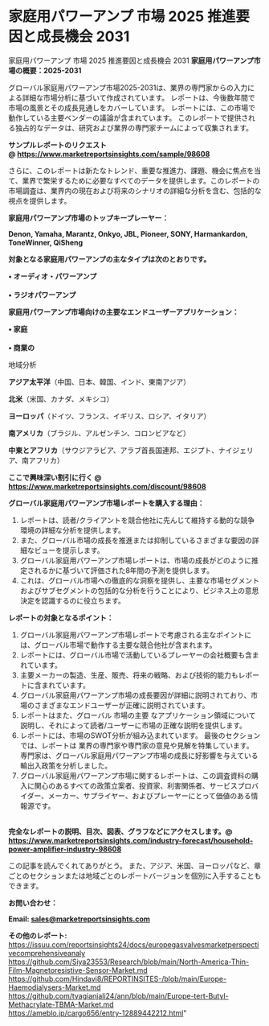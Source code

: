 # 家庭用パワーアンプ 市場 2025 推進要因と成長機会 2031
 家庭用パワーアンプ 市場 2025 推進要因と成長機会 2031
<strong><b>家庭用パワーアンプ市場の概要：2025-2031</b></strong>

グローバル家庭用パワーアンプ市場2025-2031は、業界の専門家からの入力による詳細な市場分析に基づいて作成されています。 レポートは、今後数年間で市場の風景とその成長見通しをカバーしています。 レポートには、この市場で動作している主要ベンダーの議論が含まれています。 このレポートで提供される独占的なデータは、研究および業界の専門家チームによって収集されます。

<strong>サンプルレポートのリクエスト @ <a href=https://www.marketreportsinsights.com/sample/98608>https://www.marketreportsinsights.com/sample/98608</a></strong>

さらに、このレポートは新たなトレンド、重要な推進力、課題、機会に焦点を当て、業界で繁栄するために必要なすべてのデータを提供します。このレポートの市場調査は、業界内の現在および将来のシナリオの詳細な分析を含む、包括的な視点を提供します。

<strong>家庭用パワーアンプ市場のトップキープレーヤー：</strong>

<strong>Denon, Yamaha, Marantz, Onkyo, JBL, Pioneer, SONY, Harmankardon, ToneWinner, QiSheng</strong>

<strong><b>対象となる家庭用パワーアンプの主なタイプは次のとおりです。</b></strong>

<strong>• オーディオ・パワーアンプ<br><br>• ラジオパワーアンプ</strong>

<strong><b>家庭用パワーアンプ市場向けの主要なエンドユーザーアプリケーション：</b></strong>

<strong>• 家庭<br><br>• 商業の</strong>

 地域分析

<strong><b>アジア太平洋</b></strong>（中国、日本、韓国、インド、東南アジア）

<strong><b>北米</b></strong>（米国、カナダ、メキシコ）

<strong><b>ヨーロッパ</b></strong>（ドイツ、フランス、イギリス、ロシア、イタリア）

<strong><b>南アメリカ</b></strong>（ブラジル、アルゼンチン、コロンビアなど）

<strong><b>中東とアフリカ</b></strong>（サウジアラビア、アラブ首長国連邦、エジプト、ナイジェリア、南アフリカ）

<strong>ここで興味深い割引に行く @ <a href=https://www.marketreportsinsights.com/discount/98608>https://www.marketreportsinsights.com/discount/98608</a></strong>

<strong><b>グローバル家庭用パワーアンプ市場レポートを購入する理由：</b></strong>
<ol>
  <li>レポートは、読者/クライアントを競合他社に先んじて維持する動的な競争環境の詳細な分析を提供します。</li>
  <li>また、グローバル市場の成長を推進または抑制しているさまざまな要因の詳細なビューを提示します。</li>
  <li>グローバル家庭用パワーアンプ市場レポートは、市場の成長がどのように推定されるかに基づいて評価された8年間の予測を提供します。</li>
  <li>これは、グローバル市場への徹底的な洞察を提供し、主要な市場セグメントおよびサブセグメントの包括的な分析を行うことにより、ビジネス上の意思決定を認識するのに役立ちます。</li>
</ol>
<strong><b>レポートの対象となるポイント：</b></strong>
<ol>
  <li>グローバル家庭用パワーアンプ市場レポートで考慮される主なポイントには、グローバル市場で動作する主要な競合他社が含まれます。</li>
  <li>レポートには、グローバル市場で活動しているプレーヤーの会社概要も含まれています。</li>
  <li>主要メーカーの製造、生産、販売、将来の戦略、および技術的能力もレポートに含まれています。</li>
  <li>グローバル家庭用パワーアンプ市場の成長要因が詳細に説明されており、市場のさまざまなエンドユーザーが正確に説明されています。</li>
  <li>レポートはまた、グローバル 市場の主要 なアプリケーション領域について説明し、それによって読者/ユーザーに市場の正確な説明を提供します。</li>
  <li>レポートには、市場のSWOT分析が組み込まれています。 最後のセクションでは、レポートは 業界の専門家や専門家の意見や見解を特集しています。 専門家は、グローバル家庭用パワーアンプ市場の成長に好影響を与えている輸出入政策を分析しました。</li>
  <li>グローバル家庭用パワーアンプ市場に関するレポートは、この調査資料の購入に関心のあるすべての政策立案者、投資家、利害関係者、サービスプロバイダー、メーカー、サプライヤー、およびプレーヤーにとって価値のある情報源です。</li>
</ol><br>
<strong>完全なレポートの説明、目次、図表、グラフなどにアクセスします。@ <a href=https://www.marketreportsinsights.com/industry-forecast/household-power-amplifier-industry-98608>https://www.marketreportsinsights.com/industry-forecast/household-power-amplifier-industry-98608</a></strong>

この記事を読んでくれてありがとう。 また、アジア、米国、ヨーロッパなど、章ごとのセクションまたは地域ごとのレポートバージョンを個別に入手することもできます。

<strong><b>お問い合わせ：</b></strong>

<strong>Email: </strong><a href=mailto:sales@marketreportsinsights.com><strong>sales@marketreportsinsights.com</strong></a>

<strong>その他のレポート:</strong>
<br>
<a href=https://issuu.com/reportsinsights24/docs/europegasvalvesmarketperspectivecomprehensiveanaly>https://issuu.com/reportsinsights24/docs/europegasvalvesmarketperspectivecomprehensiveanaly</a>
<br>
<a href=https://github.com/Siya23553/Research/blob/main/North-America-Thin-Film-Magnetoresistive-Sensor-Market.md>https://github.com/Siya23553/Research/blob/main/North-America-Thin-Film-Magnetoresistive-Sensor-Market.md</a>
<br>
<a href=https://github.com/Hindavi8/REPORTINSITES-/blob/main/Europe-Haemodialysers-Market.md>https://github.com/Hindavi8/REPORTINSITES-/blob/main/Europe-Haemodialysers-Market.md</a>
<br>
<a href=https://github.com/tyagianjali24/ann/blob/main/Europe-tert-Butyl-Methacrylate-TBMA-Market.md>https://github.com/tyagianjali24/ann/blob/main/Europe-tert-Butyl-Methacrylate-TBMA-Market.md</a>
<br>
<a href=https://ameblo.jp/cargo656/entry-12889442212.html>https://ameblo.jp/cargo656/entry-12889442212.html</a>"
